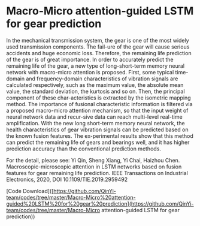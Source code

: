 # Macro-Micro attention-guided LSTM for gear prediction

In the mechanical transmission system, the gear is one of the most widely used transmission components. The fail-ure of the gear will cause serious accidents and huge economic loss. Therefore, the remaining life prediction of the gear is of great importance. In order to accurately predict the remaining life of the gear, a new type of long-short-term memory neural network with macro-micro attention is proposed. First, some typical time-domain and frequency-domain characteristics of vibration signals are calculated respectively, such as the maximum value, the absolute mean value, the standard deviation, the kurtosis and so on. Then, the principal component of these char-acteristics is extracted by the isometric mapping method. The importance of fusional characteristic information is filtered via a proposed macro-micro attention mechanism, so that the input weight of neural network data and recur-sive data can reach multi-level real-time amplification. With the new long short-term memory neural network, the health characteristics of gear vibration signals can be predicted based on the known fusion features. The ex-perimental results show that this method can predict the remaining life of gears and bearings well, and it has higher prediction accuracy than the conventional prediction methods.

For the detail, please see: Yi Qin, Sheng Xiang, Yi Chai, Haizhou Chen. Macroscopic-microscopic attention in LSTM networks based on fusion features for gear remaining life prediction. IEEE Transactions on Industrial Electronics, 2020, DOI 10.1109/TIE.2019.2959492

[Code Download]([https://github.com/QinYi-team/codes/tree/master/Macro-Micro%20attention-guided%20LSTM%20for%20gear%20prediction](https://github.com/QinYi-team/codes/tree/master/Macro-Micro attention-guided LSTM for gear prediction))